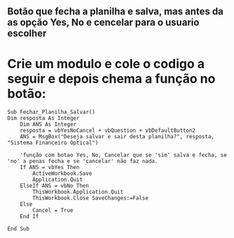 ## Botão que fecha a planilha e salva, mas antes da as opção Yes, No e cencelar para o usuario escolher
# Crie um modulo e cole o codigo a seguir e depois chema a função no botão:

    Sub Fechar_Planilha_Salvar()
    Dim resposta As Integer
        Dim ANS As Integer
        resposta = vbYesNoCancel + vbQuestion + vbDefaultButton2
        ANS = MsgBox("Deseja salvar e sair desta planilha?", resposta, "Sistema Financeiro Optical")
        
        'função com botao Yes, No, Cancelar que se 'sim' salva e fecha, se 'no' a penas fecha e se 'cancelar' não faz nada.
        If ANS = vbYes Then
            ActiveWorkbook.Save
            Application.Quit
        ElseIf ANS = vbNo Then
            ThisWorkbook.Application.Quit
            ThisWorkbook.Close SaveChanges:=False
        Else
            Cancel = True
        End If
    
    End Sub